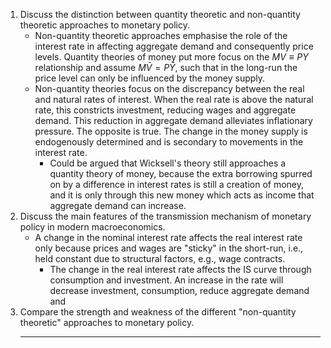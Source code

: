 1. Discuss the distinction between quantity theoretic and non-quantity theoretic approaches to monetary policy.
	- Non-quantity theoretic approaches emphasise the role of the interest rate in affecting aggregate demand and consequently price levels. Quantity theories of money put more focus on the $MV \equiv PY$ relationship and assume $M\bar{V}=P\bar{Y}$, such that in the long-run the price level can only be influenced by the money supply.
	- Non-quantity theories focus on the discrepancy between the real and natural rates of interest. When the real rate is above the natural rate, this constricts investment, reducing wages and aggregate demand. This reduction in aggregate demand alleviates inflationary pressure. The opposite is true. The change in the money supply is endogenously determined and is secondary to movements in the interest rate.
		- Could be argued that Wicksell's theory still approaches a quantity theory of money, because the extra borrowing spurred on by a difference in interest rates is still a creation of money, and it is only through this new money which acts as income that aggregate demand can increase. 
1. Discuss the main features of the transmission mechanism of monetary policy in modern macroeconomics.
	- A change in the nominal interest rate affects the real interest rate only because prices and wages are "sticky" in the short-run, i.e., held constant due to structural factors, e.g., wage contracts.
		- The change in the real interest rate affects the IS curve through consumption and investment. An increase in the rate will decrease investment, consumption, reduce aggregate demand and 
1. Compare the strength and weakness of the different "non-quantity theoretic" approaches to monetary policy.
	- ---